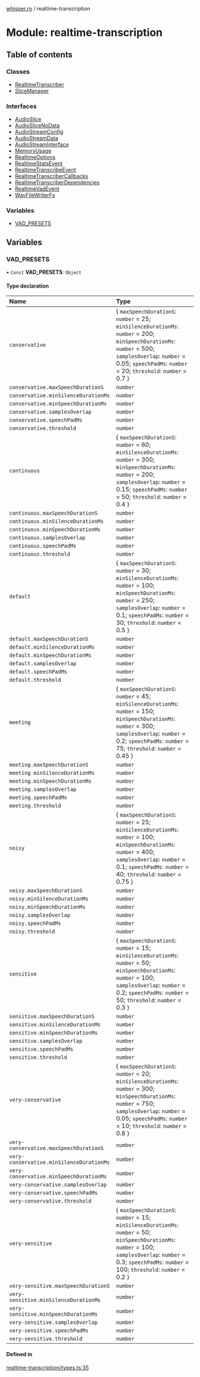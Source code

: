 [whisper.rn](../README.md) / realtime-transcription

# Module: realtime-transcription

## Table of contents

### Classes

- [RealtimeTranscriber](../classes/realtime_transcription.RealtimeTranscriber.md)
- [SliceManager](../classes/realtime_transcription.SliceManager.md)

### Interfaces

- [AudioSlice](../interfaces/realtime_transcription.AudioSlice.md)
- [AudioSliceNoData](../interfaces/realtime_transcription.AudioSliceNoData.md)
- [AudioStreamConfig](../interfaces/realtime_transcription.AudioStreamConfig.md)
- [AudioStreamData](../interfaces/realtime_transcription.AudioStreamData.md)
- [AudioStreamInterface](../interfaces/realtime_transcription.AudioStreamInterface.md)
- [MemoryUsage](../interfaces/realtime_transcription.MemoryUsage.md)
- [RealtimeOptions](../interfaces/realtime_transcription.RealtimeOptions.md)
- [RealtimeStatsEvent](../interfaces/realtime_transcription.RealtimeStatsEvent.md)
- [RealtimeTranscribeEvent](../interfaces/realtime_transcription.RealtimeTranscribeEvent.md)
- [RealtimeTranscriberCallbacks](../interfaces/realtime_transcription.RealtimeTranscriberCallbacks.md)
- [RealtimeTranscriberDependencies](../interfaces/realtime_transcription.RealtimeTranscriberDependencies.md)
- [RealtimeVadEvent](../interfaces/realtime_transcription.RealtimeVadEvent.md)
- [WavFileWriterFs](../interfaces/realtime_transcription.WavFileWriterFs.md)

### Variables

- [VAD\_PRESETS](realtime_transcription.md#vad_presets)

## Variables

### VAD\_PRESETS

• `Const` **VAD\_PRESETS**: `Object`

#### Type declaration

| Name | Type |
| :------ | :------ |
| `conservative` | { `maxSpeechDurationS`: `number` = 25; `minSilenceDurationMs`: `number` = 200; `minSpeechDurationMs`: `number` = 500; `samplesOverlap`: `number` = 0.05; `speechPadMs`: `number` = 20; `threshold`: `number` = 0.7 } |
| `conservative.maxSpeechDurationS` | `number` |
| `conservative.minSilenceDurationMs` | `number` |
| `conservative.minSpeechDurationMs` | `number` |
| `conservative.samplesOverlap` | `number` |
| `conservative.speechPadMs` | `number` |
| `conservative.threshold` | `number` |
| `continuous` | { `maxSpeechDurationS`: `number` = 60; `minSilenceDurationMs`: `number` = 300; `minSpeechDurationMs`: `number` = 200; `samplesOverlap`: `number` = 0.15; `speechPadMs`: `number` = 50; `threshold`: `number` = 0.4 } |
| `continuous.maxSpeechDurationS` | `number` |
| `continuous.minSilenceDurationMs` | `number` |
| `continuous.minSpeechDurationMs` | `number` |
| `continuous.samplesOverlap` | `number` |
| `continuous.speechPadMs` | `number` |
| `continuous.threshold` | `number` |
| `default` | { `maxSpeechDurationS`: `number` = 30; `minSilenceDurationMs`: `number` = 100; `minSpeechDurationMs`: `number` = 250; `samplesOverlap`: `number` = 0.1; `speechPadMs`: `number` = 30; `threshold`: `number` = 0.5 } |
| `default.maxSpeechDurationS` | `number` |
| `default.minSilenceDurationMs` | `number` |
| `default.minSpeechDurationMs` | `number` |
| `default.samplesOverlap` | `number` |
| `default.speechPadMs` | `number` |
| `default.threshold` | `number` |
| `meeting` | { `maxSpeechDurationS`: `number` = 45; `minSilenceDurationMs`: `number` = 150; `minSpeechDurationMs`: `number` = 300; `samplesOverlap`: `number` = 0.2; `speechPadMs`: `number` = 75; `threshold`: `number` = 0.45 } |
| `meeting.maxSpeechDurationS` | `number` |
| `meeting.minSilenceDurationMs` | `number` |
| `meeting.minSpeechDurationMs` | `number` |
| `meeting.samplesOverlap` | `number` |
| `meeting.speechPadMs` | `number` |
| `meeting.threshold` | `number` |
| `noisy` | { `maxSpeechDurationS`: `number` = 25; `minSilenceDurationMs`: `number` = 100; `minSpeechDurationMs`: `number` = 400; `samplesOverlap`: `number` = 0.1; `speechPadMs`: `number` = 40; `threshold`: `number` = 0.75 } |
| `noisy.maxSpeechDurationS` | `number` |
| `noisy.minSilenceDurationMs` | `number` |
| `noisy.minSpeechDurationMs` | `number` |
| `noisy.samplesOverlap` | `number` |
| `noisy.speechPadMs` | `number` |
| `noisy.threshold` | `number` |
| `sensitive` | { `maxSpeechDurationS`: `number` = 15; `minSilenceDurationMs`: `number` = 50; `minSpeechDurationMs`: `number` = 100; `samplesOverlap`: `number` = 0.2; `speechPadMs`: `number` = 50; `threshold`: `number` = 0.3 } |
| `sensitive.maxSpeechDurationS` | `number` |
| `sensitive.minSilenceDurationMs` | `number` |
| `sensitive.minSpeechDurationMs` | `number` |
| `sensitive.samplesOverlap` | `number` |
| `sensitive.speechPadMs` | `number` |
| `sensitive.threshold` | `number` |
| `very-conservative` | { `maxSpeechDurationS`: `number` = 20; `minSilenceDurationMs`: `number` = 300; `minSpeechDurationMs`: `number` = 750; `samplesOverlap`: `number` = 0.05; `speechPadMs`: `number` = 10; `threshold`: `number` = 0.8 } |
| `very-conservative.maxSpeechDurationS` | `number` |
| `very-conservative.minSilenceDurationMs` | `number` |
| `very-conservative.minSpeechDurationMs` | `number` |
| `very-conservative.samplesOverlap` | `number` |
| `very-conservative.speechPadMs` | `number` |
| `very-conservative.threshold` | `number` |
| `very-sensitive` | { `maxSpeechDurationS`: `number` = 15; `minSilenceDurationMs`: `number` = 50; `minSpeechDurationMs`: `number` = 100; `samplesOverlap`: `number` = 0.3; `speechPadMs`: `number` = 100; `threshold`: `number` = 0.2 } |
| `very-sensitive.maxSpeechDurationS` | `number` |
| `very-sensitive.minSilenceDurationMs` | `number` |
| `very-sensitive.minSpeechDurationMs` | `number` |
| `very-sensitive.samplesOverlap` | `number` |
| `very-sensitive.speechPadMs` | `number` |
| `very-sensitive.threshold` | `number` |

#### Defined in

[realtime-transcription/types.ts:35](https://github.com/mybigday/whisper.rn/blob/95a39c1/src/realtime-transcription/types.ts#L35)
